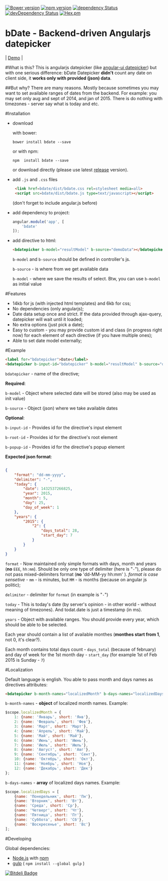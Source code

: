[![Bower version](https://badge.fury.io/bo/bdate.svg)](http://badge.fury.io/bo/bdate)
[![npm version](https://badge.fury.io/js/bdate.svg)](http://badge.fury.io/js/bdate)
[![dependency Status](https://david-dm.org/se-panfilov/bdate/status.svg?branch=master)](https://david-dm.org/se-panfilov/bdate#info=Dependencies)
[![devDependency Status](https://david-dm.org/se-panfilov/bdate/dev-status.svg?branch=master)](https://david-dm.org/se-panfilov/bdate#info=devDependencies)
[![Hex.pm](https://img.shields.io/hexpm/l/plug.svg)](https://github.com/se-panfilov/bdate/blob/master/LICENSE)

bDate - Backend-driven Angularjs datepicker
=============
| [Demo][1] | 

#What is this?
This is angularjs datepicker (like [angular-ui datepicker][2]) but with one serious difference:
bDate Datepicker **didn't** count any date on client side, it **works only with provided (json) data**.

##But why?
There are many reasons. Mostly because sometimes you may want to set available ranges of dates from the backend. For example: you may set only aug and sept of 2014, and jan of 2015. There is do nothing with timezones - server say what is today and etc.

#Installation

* download

    with bower:
    
    ```shell
    bower install bdate --save
    ```
    
    or with npm:
    
    ```shell
    npm  install bdate --save
    ```
    
    or download directly (please use latest [release][3] version).

* add `.js` and `.css` files
    
    ```html
     <link href=bdate/dist/bdate.css rel=stylesheet media=all>
     <script src=bdate/dist/bdate.js type=text/javascript></script>
    ```
    (don't forget to include angular.js before)

* add dependency to project:
    
    ```js
    angular.module('app', [
        'bdate'
    ]);
    ```
* add directive to html:
    
    ```html
    <bdatepicker b-model="resultModel" b-source="demoData"></bdatepicker>
    ```
    
    `b-model` and `b-source` should be defined in controller's js.
    
    `b-source` - is where from we get available data
    
    `b-model` - where we save the results of select. Btw, you can use `b-model` as initial value

#Features
- 14kb for js (with injected html templates) and 6kb for css;
- No dependencies (only angularjs);
- Date data setup once and strict. If the data provided through ajax-query, datepicker will wait until it loaded;
- No extra options (just pick a date);
- Easy to custom - you may provide custom id and class (in progress right now) for each element of each directive (if you have multiple ones);
- Able to set date model externally;

#Example

```html
<label for="bdatepicker">Date</label>
<bdatepicker b-input-id="bdatepicker" b-model="resultModel" b-source="demoData"></bdatepicker>
```

`bdatepicker` - name of the directive;

**Required**:

`b-model` - Object where selected date will be stored (also may be used as init value)

`b-source` - Object (json) where we take available dates

**Optional**:

`b-input-id` - Provides id for the directive's input element

`b-root-id` - Provides id for the directive's root element

`b-popup-id` - Provides id for the directive's popup element

**Expected json format**:

```json

{
    "format": "dd-mm-yyyy",
    "delimiter": "-",
    "today": {
        "date": 1432537266825,
        "year": 2015,
        "month": 5,
        "day": 25,
        "day_of_week": 1
    },
    "years": {
        "2015": {
            "2": {
                "days_total": 28,
                "start_day": 7
            } 
        }
    }
}
```

`format` - Now maintained only simple formats with days, month and years (**no** `EEE`, `hh:mm`). Should be only one type of delimiter (here is "`-`"), please do not pass mixed-delimiters format (**no** 'dd-MM-yy hh:mm' ).
*format is case sensetive* - `mm` - is minutes, but `MM` - is months (because on angular js politic);

`delimiter` - delimiter for `format` (in example is "`-`")

`today` - This is today's date (by server's opinion - in other world - without meaning of timezones). And todat.date is just a timestamp (in ms).

`years` - Object with available ranges. You should provide every year, which should be able to be selected. 

Each year should contain a list of available monthes (**monthes start from 1**, not 0, it's clear?).

Each month contains total days count - `days_total` (because of february) and day of week for the 1st month day  - `start_day` (for example 1st of Feb 2015 is Sunday - `7`)

#Localization

Default language is english.
You able to pass month and days names as directives attributes:

```html
<bdatepicker b-month-names="localizedMonth" b-days-names="localizedDays" b-model="resultModel" b-source="demoData"></bdatepicker>
```

`b-month-names` - **object** of localized month names. Example:

```js
$scope.localizedMonth = {
    1: {name: 'Январь', short: 'Янв'},
    2: {name: 'Февраль', short: 'Фев'},
    3: {name: 'Март', short: 'Март'},
    4: {name: 'Апрель', short: 'Май'},
    5: {name: 'Май', short: 'Май'},
    6: {name: 'Июнь', short: 'Июнь'},
    7: {name: 'Июль', short: 'Июль'},
    8: {name: 'Август', short: 'Авг'},
    9: {name: 'Сентябрь', short: 'Сент'},
    10: {name: 'Октябрь', short: 'Окт'},
    11: {name: 'Ноябрь', short: 'Ноя'},
    12: {name: 'Декабрь', short: 'Дек'}
};
```

`b-days-names` - **array** of localized days names. Example:

```js
$scope.localizedDays = [
    {name: 'Понедельник', short: 'Пн'},
    {name: 'Вторник', short: 'Вт'},
    {name: 'Среда', short: 'Ср'},
    {name: 'Четверг', short: 'Чт'},
    {name: 'Пятница', short: 'Пт'},
    {name: 'Суббота', short: 'Сб'},
    {name: 'Воскресенье', short: 'Вс'}
];
```

#Developing

Global dependencies:

 - [Node.js][4] with [npm][5] 
 - [gulp][6] ( `npm install --global gulp` )

[![Bitdeli Badge](https://d2weczhvl823v0.cloudfront.net/se-panfilov/bdate/trend.png)](https://bitdeli.com/free "Bitdeli Badge")

[1]: https://se-panfilov.github.io/bdate/
[2]: https://angular-ui.github.io/bootstrap/#/datepicker
[3]: https://github.com/se-panfilov/bdate/releases
[4]: https://nodejs.org/
[5]: https://www.npmjs.com/
[6]: http://gulpjs.com/
